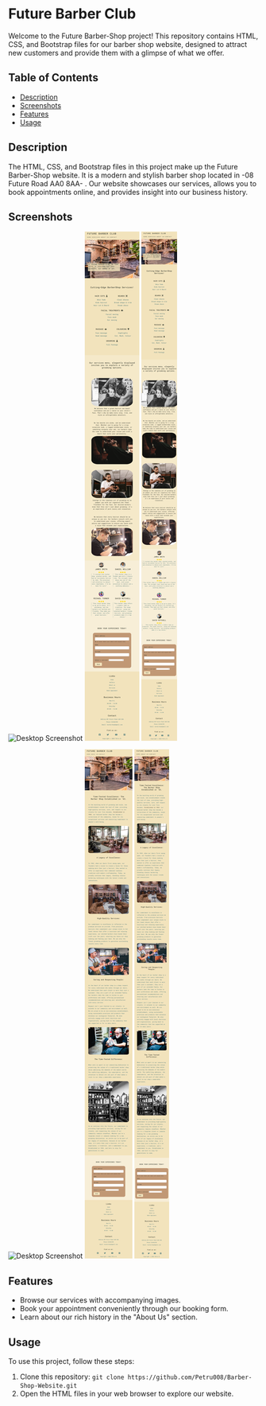 # Future Barber Club

Welcome to the Future Barber-Shop project! This repository contains HTML, CSS, and Bootstrap files for our barber shop website, designed to attract new customers and provide them with a glimpse of what we offer.

## Table of Contents
- [Description](#description)
- [Screenshots](#screenshots)
- [Features](#features)
- [Usage](#usage)


## Description
The HTML, CSS, and Bootstrap files in this project make up the Future Barber-Shop website. It is a modern and stylish barber shop located in -08 Future Road AA0 8AA- . Our website showcases our services, allows you to book appointments online, and provides insight into our business history.

## Screenshots
<!-- Main page -->
![ Desktop Screenshot ](assets/Readme-img/Desktop-screencapture-petru008-github-io-Barber-Shop-Website-index-html-2023-10-08-17_11_47.png)
![ Tablet Screenshot](assets/Readme-img/Tablet-screencapture-petru008-github-io-Barber-Shop-Website-index-html-2023-10-08-17_30_11.png)
![ Mobile Screenshot ](assets/Readme-img/Mobile-screencapture-petru008-github-io-Barber-Shop-Website-index-html-2023-10-08-17_34_51.png)

<!-- About us page -->
![ Desktop Screenshot ](assets/Readme-img/Desktop-screencapture-petru008-github-io-Barber-Shop-Website-about-us-html-2023-10-08-17_16_26.png)
![ Tablet Screenshot ](assets/Readme-img/Tablet-screencapture-petru008-github-io-Barber-Shop-Website-about-us-html-2023-10-08-17_31_37.png)
![ Mobile Screenshot ](assets/Readme-img/Mobile-screencapture-petru008-github-io-Barber-Shop-Website-about-us-html-2023-10-08-17_33_42.png)

## Features
- Browse our services with accompanying images.
- Book your appointment conveniently through our booking form.
- Learn about our rich history in the "About Us" section.

## Usage
To use this project, follow these steps:

1. Clone this repository: `git clone https://github.com/Petru008/Barber-Shop-Website.git`
2. Open the HTML files in your web browser to explore our website.

